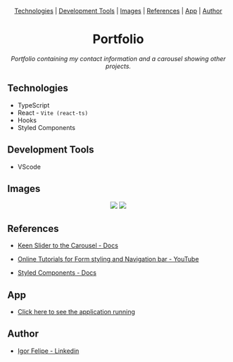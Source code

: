 <div align="center">

[Technologies](#technologies) | [Development Tools](#development-tools) | [Images](#images) | [References](#references) | [App](#app) | [Author](#author)

</div>

<h1 align="center">Portfolio</h1>

<p align="center">
  <i>
    Portfolio containing my contact information and a carousel showing other projects.
  </i>
</p>

## Technologies

- TypeScript
- React - `Vite (react-ts)`
- Hooks
- Styled Components

## Development Tools

- VScode

## Images

<div align="center">
  <img src="https://github.com/iigorfelipe/github-repos/assets/87145566/6a5311fd-d7ba-456b-ad40-36a588f3fd65" />
  <img src="https://user-images.githubusercontent.com/87145566/191565496-c37c02de-06c2-4ed7-a0ee-faeb300e066b.png" />
</div>

## References

- [Keen Slider to the Carousel - Docs](https://keen-slider.io/docs)

- [Online Tutorials for Form styling and Navigation bar - YouTube](https://www.youtube.com/c/OnlineTutorials4Designers)

- [Styled Components - Docs](https://styled-components.com/docs)

## App

- [Click here to see the application running](https://iigorfelipe.github.io/portfolio-ts)

## Author

- [Igor Felipe - Linkedin](https://www.linkedin.com/in/iigor-felipe/)
